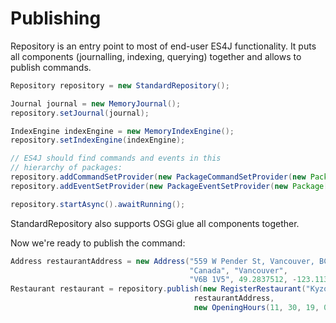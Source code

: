 # Publishing

Repository is an entry point to most of end-user ES4J functionality.
It puts all components (journalling, indexing, querying) together and allows to publish commands.

```java
Repository repository = new StandardRepository();

Journal journal = new MemoryJournal();
repository.setJournal(journal);

IndexEngine indexEngine = new MemoryIndexEngine();
repository.setIndexEngine(indexEngine);

// ES4J should find commands and events in this
// hierarchy of packages:
repository.addCommandSetProvider(new PackageCommandSetProvider(new Package[]{getClass().getPackage()}));
repository.addEventSetProvider(new PackageEventSetProvider(new Package[]{getClass().getPackage()}));

repository.startAsync().awaitRunning();
```

StandardRepository also supports OSGi glue all components together.

Now we're ready to publish the command:

```java
Address restaurantAddress = new Address("559 W Pender St, Vancouver, BC",
                                        "Canada", "Vancouver",
                                        "V6B 1V5", 49.2837512, -123.1134196);
Restaurant restaurant = repository.publish(new RegisterRestaurant("Kyzock",
                                         restaurantAddress,
                                         new OpeningHours(11, 30, 19, 00))).get();
```
